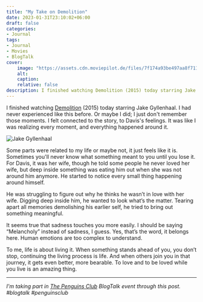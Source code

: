 ```yaml
---
title: "My Take on Demolition"
date: 2023-01-31T23:10:02+06:00
draft: false
categories:
- Journal
tags:
- Journal
- Movies
- BlogTalk
cover:
    image: "https://assets.cdn.moviepilot.de/files/7f174a93be497aa8f711450c59c1210cc86a0910b00c95ed0440cbb79c98/052_096_DEMO_SG_00579_1400.jpg"
    alt:
    caption:
    relative: false
description: I finished watching Demolition (2015) today starring Jake Gyllenhaal. I had never experienced like this before. Or maybe I did; I just don't remember those moments. I felt connected to the story, to Davis's feelings. It was like I was realizing every moment, and everything happened around it. 
---
```


I finished watching [Demolition](https://www.imdb.com/title/tt1172049/) (2015) today starring Jake Gyllenhaal. I had never experienced like this before. Or maybe I did; I just don't remember those moments. I felt connected to the story, to Davis's feelings. It was like I was realizing every moment, and everything happened around it. 

![Jake Gyllenhaal](https://assets.cdn.moviepilot.de/files/7f174a93be497aa8f711450c59c1210cc86a0910b00c95ed0440cbb79c98/052_096_DEMO_SG_00579_1400.jpg)

Some parts were related to my life or maybe not, it just feels like it is. Sometimes you'll never know what something meant to you until you lose it. For Davis, it was her wife, though he told some people he never loved her wife, but deep inside something was eating him out when she was not around him anymore. He started to notice every small thing happening around himself. 

He was struggling to figure out why he thinks he wasn’t in love with her wife. Digging deep inside him, he wanted to look what’s the matter. Tearing apart all memories demolishing his earlier self, he tried to bring out something meaningful. 

It seems true that sadness touches you more easily. I should be saying “Melancholy” instead of sadness, I guess. Yes, that’s the word, it belongs here. Human emotions are too complex to understand. 

To me, life is about living it. When something stands ahead of you, you don’t stop, continuing the living process is life. And when others join you in that journey, it gets even better, more bearable. To love and to be loved while you live is an amazing thing.

------------

*I'm taking part in [The Penguins Club](https://t.me/+IJgt9FAyBWU4OGFl) BlogTalk event through this post. #blogtalk #penguinsclub*